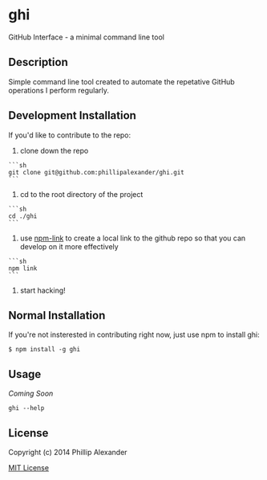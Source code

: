 # ghi
GitHub Interface - a minimal command line tool

## Description

Simple command line tool created to automate the repetative GitHub operations I perform regularly.

## Development Installation

If you'd like to contribute to the repo:
  1. clone down the repo

    ```sh
    git clone git@github.com:phillipalexander/ghi.git
    ```

  1. cd to the root directory of the project

    ```sh
    cd ./ghi
    ```

  1. use [npm-link](https://www.npmjs.org/doc/cli/npm-link.html) to create a local link to the github repo so that you can develop on it more effectively

    ```sh
    npm link
    ```

  1. start hacking!

## Normal Installation

If you're not insterested in contributing right now, just use npm to install ghi:

```
$ npm install -g ghi
```


## Usage

_Coming Soon_

```
ghi --help
```

## License

Copyright (c) 2014 Phillip Alexander

[MIT License](http://en.wikipedia.org/wiki/MIT_License)
